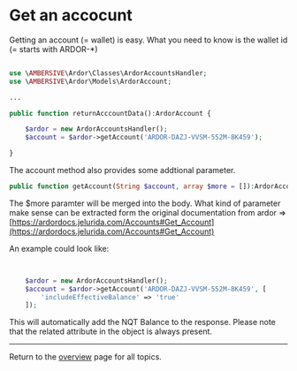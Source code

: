 # Get an accocunt

Getting an account (= wallet) is easy. What you need to know is the wallet id (= starts with ARDOR-*)

```php

use \AMBERSIVE\Ardor\Classes\ArdorAccountsHandler;
use \AMBERSIVE\Ardor\Models\ArdorAccount;

...

public function returnAcccountData():ArdorAccount {

    $ardor = new ArdorAccountsHandler();
    $account = $ardor->getAccount('ARDOR-DAZJ-VVSM-552M-8K459');

}
```

The account method also provides some addtional parameter.

```php
public function getAccount(String $account, array $more = []):ArdorAccount
```

The $more paramter will be merged into the body. What kind of parameter make sense can be extracted form the original documentation from ardor => [https://ardordocs.jelurida.com/Accounts#Get_Account](https://ardordocs.jelurida.com/Accounts#Get_Account)

An example could look like:

```php

 
    $ardor = new ArdorAccountsHandler();
    $account = $ardor->getAccount('ARDOR-DAZJ-VVSM-552M-8K459', [
        'includeEffectiveBalance' => 'true'
    ]);

```

This will automatically add the NQT Balance to the response. Please note that the related attribute in the object is always present.

---
Return to the [overview](../overview.md) page for all topics.